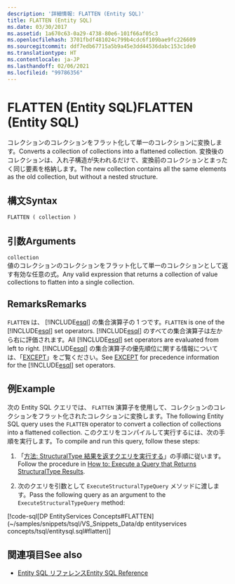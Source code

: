 ```yaml
---
description: '詳細情報: FLATTEN (Entity SQL)'
title: FLATTEN (Entity SQL)
ms.date: 03/30/2017
ms.assetid: 1a670c63-0a29-4738-80e6-101f66af05c3
ms.openlocfilehash: 3701fbdf481024c799b4cdc6f109bae9fc226609
ms.sourcegitcommit: ddf7edb67715a5b9a45e3dd44536dabc153c1de0
ms.translationtype: HT
ms.contentlocale: ja-JP
ms.lasthandoff: 02/06/2021
ms.locfileid: "99786356"
---
```

# <a name="flatten-entity-sql"></a><span data-ttu-id="61bfb-103">FLATTEN (Entity SQL)</span><span class="sxs-lookup"><span data-stu-id="61bfb-103">FLATTEN (Entity SQL)</span></span>

<span data-ttu-id="61bfb-104">コレクションのコレクションをフラット化して単一のコレクションに変換します。</span><span class="sxs-lookup"><span data-stu-id="61bfb-104">Converts a collection of collections into a flattened collection.</span></span> <span data-ttu-id="61bfb-105">変換後のコレクションは、入れ子構造が失われるだけで、変換前のコレクションとまったく同じ要素を格納します。</span><span class="sxs-lookup"><span data-stu-id="61bfb-105">The new collection contains all the same elements as the old collection, but without a nested structure.</span></span>  
  
## <a name="syntax"></a><span data-ttu-id="61bfb-106">構文</span><span class="sxs-lookup"><span data-stu-id="61bfb-106">Syntax</span></span>  
  
```sql  
FLATTEN ( collection )  
```  
  
## <a name="arguments"></a><span data-ttu-id="61bfb-107">引数</span><span class="sxs-lookup"><span data-stu-id="61bfb-107">Arguments</span></span>  

 `collection`  
 <span data-ttu-id="61bfb-108">値のコレクションのコレクションをフラット化して単一のコレクションとして返す有効な任意の式。</span><span class="sxs-lookup"><span data-stu-id="61bfb-108">Any valid expression that returns a collection of value collections to flatten into a single collection.</span></span>  
  
## <a name="remarks"></a><span data-ttu-id="61bfb-109">Remarks</span><span class="sxs-lookup"><span data-stu-id="61bfb-109">Remarks</span></span>  

 <span data-ttu-id="61bfb-110">`FLATTEN` は、 [!INCLUDE[esql](../../../../../../includes/esql-md.md)] の集合演算子の 1 つです。</span><span class="sxs-lookup"><span data-stu-id="61bfb-110">`FLATTEN` is one of the [!INCLUDE[esql](../../../../../../includes/esql-md.md)] set operators.</span></span> <span data-ttu-id="61bfb-111">[!INCLUDE[esql](../../../../../../includes/esql-md.md)] のすべての集合演算子は左から右に評価されます。</span><span class="sxs-lookup"><span data-stu-id="61bfb-111">All [!INCLUDE[esql](../../../../../../includes/esql-md.md)] set operators are evaluated from left to right.</span></span> <span data-ttu-id="61bfb-112">[!INCLUDE[esql](../../../../../../includes/esql-md.md)] の集合演算子の優先順位に関する情報については、「[EXCEPT](except-entity-sql.md)」をご覧ください。</span><span class="sxs-lookup"><span data-stu-id="61bfb-112">See [EXCEPT](except-entity-sql.md) for precedence information for the [!INCLUDE[esql](../../../../../../includes/esql-md.md)] set operators.</span></span>  
  
## <a name="example"></a><span data-ttu-id="61bfb-113">例</span><span class="sxs-lookup"><span data-stu-id="61bfb-113">Example</span></span>  

 <span data-ttu-id="61bfb-114">次の Entity SQL クエリでは、 `FLATTEN` 演算子を使用して、コレクションのコレクションをフラット化されたコレクションに変換します。</span><span class="sxs-lookup"><span data-stu-id="61bfb-114">The following Entity SQL query uses the `FLATTEN` operator to convert a collection of collections into a flattened collection.</span></span> <span data-ttu-id="61bfb-115">このクエリをコンパイルして実行するには、次の手順を実行します。</span><span class="sxs-lookup"><span data-stu-id="61bfb-115">To compile and run this query, follow these steps:</span></span>  
  
1. <span data-ttu-id="61bfb-116">「[方法: StructuralType 結果を返すクエリを実行する](../how-to-execute-a-query-that-returns-structuraltype-results.md)」の手順に従います。</span><span class="sxs-lookup"><span data-stu-id="61bfb-116">Follow the procedure in [How to: Execute a Query that Returns StructuralType Results](../how-to-execute-a-query-that-returns-structuraltype-results.md).</span></span>  
  
2. <span data-ttu-id="61bfb-117">次のクエリを引数として `ExecuteStructuralTypeQuery` メソッドに渡します。</span><span class="sxs-lookup"><span data-stu-id="61bfb-117">Pass the following query as an argument to the `ExecuteStructuralTypeQuery` method:</span></span>  
  
 [!code-sql[DP EntityServices Concepts#FLATTEN](~/samples/snippets/tsql/VS_Snippets_Data/dp entityservices concepts/tsql/entitysql.sql#flatten)]  
  
## <a name="see-also"></a><span data-ttu-id="61bfb-118">関連項目</span><span class="sxs-lookup"><span data-stu-id="61bfb-118">See also</span></span>

- [<span data-ttu-id="61bfb-119">Entity SQL リファレンス</span><span class="sxs-lookup"><span data-stu-id="61bfb-119">Entity SQL Reference</span></span>](entity-sql-reference.md)
